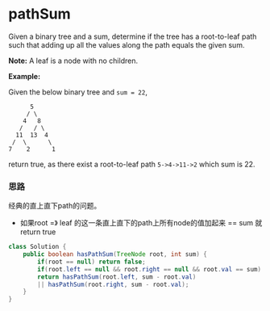 # pathSum

Given a binary tree and a sum, determine if the tree has a root-to-leaf path such that adding up all the values along the path equals the given sum.

**Note:** A leaf is a node with no children.

**Example:**

Given the below binary tree and `sum = 22`,

```text
      5
     / \
    4   8
   /   / \
  11  13  4
 /  \      \
7    2      1
```

return true, as there exist a root-to-leaf path `5->4->11->2` which sum is 22.

### 思路

经典的直上直下path的问题。

* 如果root =》 leaf 的这一条直上直下的path上所有node的值加起来 == sum  就return true

```java
class Solution {
    public boolean hasPathSum(TreeNode root, int sum) {
        if(root == null) return false;
        if(root.left == null && root.right == null && root.val == sum) return true; 
        return hasPathSum(root.left, sum - root.val) 
        || hasPathSum(root.right, sum - root.val);          
    }
}
```



